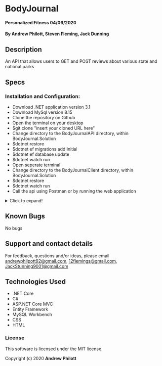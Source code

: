 # BodyJournal

#### Personalized Fitness 04/06/2020

#### By Andrew Philott, Steven Fleming, Jack Dunning

## Description

An API that allows users to GET and POST reviews about various state and national parks

## Specs

### Installation and Configuration:

- Download .NET application version 3.1
- Download MySql version 8.15
- Clone the repository on Github
- Open the terminal on your desktop
- \$git clone "insert your cloned URL here"
- Change directory to the BodyJournalAPI directory, within BodyJournal.Solution
- \$dotnet restore
- \$dotnet ef migrations add Initial
- \$dotnet ef database update
- \$dotnet watch run
- Open seperate terminal
- Change directory to the BodyJournalClient directory, within BodyJournal.Solution
- \$dotnet restore
- \$dotnet watch run
- Call the api using Postman or by running the web application

<details>
  <summary>Click to expand!</summary>
API
| HTTP Method | URL Path | Purpose |
| :--------- | :------- | :------- |

| GET | /exercises | Retrieve all exercises |

| GET | /exercise/{id} | Retrieve an exercise by it's id |

| GET | /exercise/{name} | Retrieve a list of exercises by name |

</details>

## Known Bugs

No bugs

## Support and contact details

For feedback, questions and/or ideas, please email <andrewphilpott92@gmail.com>, <12flemings@gmail.com>, <JackStunning9001@gmail.com>

## Technologies Used

- .NET Core
- C#
- ASP.NET Core MVC
- Entity Framework
- MySQL Workbench
- CSS
- HTML

### License

This software is licensed under the MIT license.

Copyright (c) 2020 **Andrew Philott**
